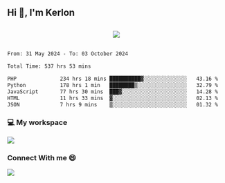 ## Hi 👋, I'm Kerlon

<p align="center" style="margin: 30px;">
 
 <img src="https://skillicons.dev/icons?i=html,css,bootstrap,js,nodejs,jquery,python,flask,php,mysql,lua,sqlite,firebase">


</p>
<!--START_SECTION:waka-->

```txt
From: 31 May 2024 - To: 03 October 2024

Total Time: 537 hrs 53 mins

PHP              234 hrs 18 mins ██████████▓░░░░░░░░░░░░░░   43.16 %
Python           178 hrs 1 min   ████████▒░░░░░░░░░░░░░░░░   32.79 %
JavaScript       77 hrs 30 mins  ███▓░░░░░░░░░░░░░░░░░░░░░   14.28 %
HTML             11 hrs 33 mins  ▓░░░░░░░░░░░░░░░░░░░░░░░░   02.13 %
JSON             7 hrs 9 mins    ▒░░░░░░░░░░░░░░░░░░░░░░░░   01.32 %
```

<!--END_SECTION:waka-->


<p align="center">
 <h3>💻 My workspace</h3>
    <img src="https://skillicons.dev/icons?i=mint" />
</p>

<p align="center">
 <h3>Connect With me 😄</h3> 
    <a href="https://www.linkedin.com/in/kerlon-fernandes"><img src="https://skillicons.dev/icons?i=linkedin" />
  </a>
</p>




